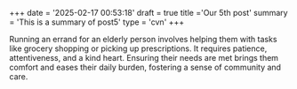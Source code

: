 +++
date = '2025-02-17 00:53:18'
draft = true
title ='Our 5th post'
summary = 'This is a summary of post5'
type = 'cvn'
+++

Running an errand for an elderly person involves helping them with tasks like <!--more--> grocery shopping or picking up prescriptions. It requires patience, attentiveness, and a kind heart. Ensuring their needs are met brings them comfort and eases their daily burden, fostering a sense of community and care.


